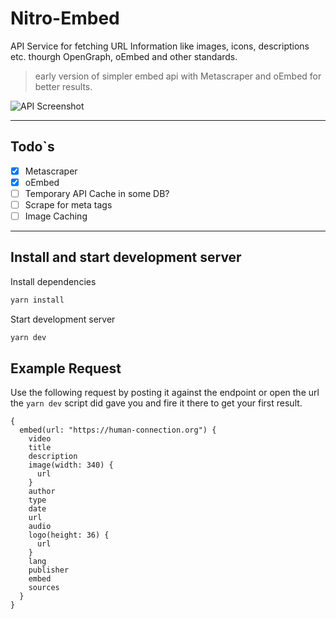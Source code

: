 # Nitro-Embed
API Service for fetching URL Information like images, icons, descriptions etc. thourgh OpenGraph, oEmbed and other standards.

> early version of simpler embed api with Metascraper and oEmbed for better results.

![API Screenshot](screenshot.png)

---

## Todo`s
- [x] Metascraper
- [x] oEmbed
- [ ] Temporary API Cache in some DB?
- [ ] Scrape for meta tags
- [ ] Image Caching

---

## Install and start development server

Install dependencies
```sh
yarn install
```

Start development server
```sh
yarn dev
```

## Example Request
Use the following request by posting it against the endpoint or open the url the `yarn dev` script did gave you and fire it there to get your first result.

```grapql
{
  embed(url: "https://human-connection.org") {
    video
    title
    description
    image(width: 340) {
      url
    }
    author
    type
    date
    url
    audio
    logo(height: 36) {
      url
    }
    lang
    publisher
    embed
    sources
  }
}
```
